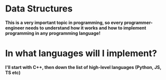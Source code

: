 # Data Structures
__This is a very important topic in programming, so every programmer-engineer needs to understand how it works and how to implement programming in any programming language!__

# In what languages ​​will I implement?
__I'll start with C++, then down the list of high-level languages ​​(Python, JS, TS etc)__
